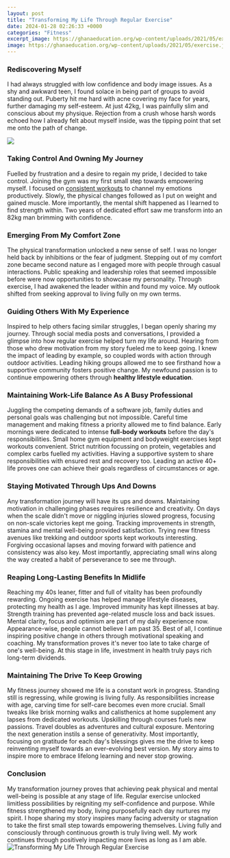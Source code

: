 ```yaml
---
layout: post
title: "Transforming My Life Through Regular Exercise"
date: 2024-01-28 02:26:33 +0000
categories: "Fitness"
excerpt_image: https://ghanaeducation.org/wp-content/uploads/2021/05/exercise.jpg
image: https://ghanaeducation.org/wp-content/uploads/2021/05/exercise.jpg
---
```


### Rediscovering Myself
I had always struggled with low confidence and body image issues. As a shy and awkward teen, I found solace in being part of groups to avoid standing out. Puberty hit me hard with acne covering my face for years, further damaging my self-esteem. At just 42kg, I was painfully slim and conscious about my physique. Rejection from a crush whose harsh words echoed how I already felt about myself inside, was the tipping point that set me onto the path of change.  

![](https://i1.wp.com/infographicfacts.com/wp-content/uploads/2016/11/Fedhealth-Exercise.jpeg?fit=1378%2C1122&amp;ssl=1)
### Taking Control And Owning My Journey
Fuelled by frustration and a desire to regain my pride, I decided to take control. Joining the gym was my first small step towards empowering myself. I focused on [consistent workouts](https://fistore.mysenprints.com/collection/abundis) to channel my emotions productively. Slowly, the physical changes followed as I put on weight and gained muscle. More importantly, the mental shift happened as I learned to find strength within. Two years of dedicated effort saw me transform into an 82kg man brimming with confidence.
### Emerging From My Comfort Zone
The physical transformation unlocked a new sense of self. I was no longer held back by inhibitions or the fear of judgment. Stepping out of my comfort zone became second nature as I engaged more with people through casual interactions. Public speaking and leadership roles that seemed impossible before were now opportunities to showcase my personality. Through exercise, I had awakened the leader within and found my voice. My outlook shifted from seeking approval to living fully on my own terms.
### Guiding Others With My Experience  
Inspired to help others facing similar struggles, I began openly sharing my journey. Through social media posts and conversations, I provided a glimpse into how regular exercise helped turn my life around. Hearing from those who drew motivation from my story fueled me to keep going. I knew the impact of leading by example, so coupled words with action through outdoor activities. Leading hiking groups allowed me to see firsthand how a supportive community fosters positive change. My newfound passion is to continue empowering others through **healthy lifestyle education**.
### Maintaining Work-Life Balance As A Busy Professional 
Juggling the competing demands of a software job, family duties and personal goals was challenging but not impossible. Careful time management and making fitness a priority allowed me to find balance. Early mornings were dedicated to intense **full-body workouts** before the day's responsibilities. Small home gym equipment and bodyweight exercises kept workouts convenient. Strict nutrition focussing on protein, vegetables and complex carbs fuelled my activities. Having a supportive system to share responsibilities with ensured rest and recovery too. Leading an active 40+ life proves one can achieve their goals regardless of circumstances or age.
### Staying Motivated Through Ups And Downs
Any transformation journey will have its ups and downs. Maintaining motivation in challenging phases requires resilience and creativity. On days when the scale didn't move or niggling injuries slowed progress, focusing on non-scale victories kept me going. Tracking improvements in strength, stamina and mental well-being provided satisfaction. Trying new fitness avenues like trekking and outdoor sports kept workouts interesting. Forgiving occasional lapses and moving forward with patience and consistency was also key. Most importantly, appreciating small wins along the way created a habit of perseverance to see me through.
### Reaping Long-Lasting Benefits In Midlife  
Reaching my 40s leaner, fitter and full of vitality has been profoundly rewarding. Ongoing exercise has helped manage lifestyle diseases, protecting my health as I age. Improved immunity has kept illnesses at bay. Strength training has prevented age-related muscle loss and back issues. Mental clarity, focus and optimism are part of my daily experience now. Appearance-wise, people cannot believe I am past 35. Best of all, I continue inspiring positive change in others through motivational speaking and coaching. My transformation proves it's never too late to take charge of one's well-being. At this stage in life, investment in health truly pays rich long-term dividends.
### Maintaining The Drive To Keep Growing
My fitness journey showed me life is a constant work in progress. Standing still is regressing, while growing is living fully. As responsibilities increase with age, carving time for self-care becomes even more crucial. Small tweaks like brisk morning walks and calisthenics at home supplement any lapses from dedicated workouts. Upskilling through courses fuels new passions. Travel doubles as adventures and cultural exposure. Mentoring the next generation instils a sense of generativity. Most importantly, focusing on gratitude for each day's blessings gives me the drive to keep reinventing myself towards an ever-evolving best version. My story aims to inspire more to embrace lifelong learning and never stop growing.
### Conclusion
My transformation journey proves that achieving peak physical and mental well-being is possible at any stage of life. Regular exercise unlocked limitless possibilities by reigniting my self-confidence and purpose. While fitness strengthened my body, living purposefully each day nurtures my spirit. I hope sharing my story inspires many facing adversity or stagnation to take the first small step towards empowering themselves. Living fully and consciously through continuous growth is truly living well. My work continues through positively impacting more lives as long as I am able.
![Transforming My Life Through Regular Exercise](https://ghanaeducation.org/wp-content/uploads/2021/05/exercise.jpg)